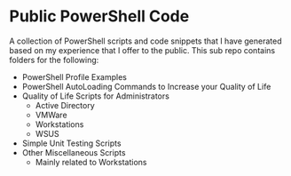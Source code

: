 # Public PowerShell Code
A collection of PowerShell scripts and code snippets that I have generated based on my experience that I offer to the public.  This sub repo contains folders for the following:

* PowerShell Profile Examples
* PowerShell AutoLoading Commands to Increase your Quality of Life
* Quality of Life Scripts for Administrators
  * Active Directory
  * VMWare
  * Workstations
  * WSUS
* Simple Unit Testing Scripts
* Other Miscellaneous Scripts
  * Mainly related to Workstations
